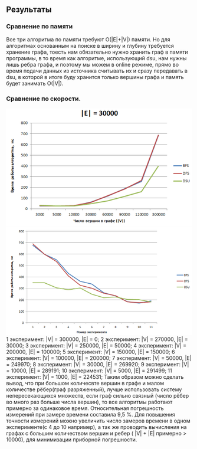 ﻿## Результаты

### Сравнение по памяти
Все три алгоритма по памяти требуют O(|E|+|V|) памяти. Но для алгоритмах основанным на поиске в ширину и глубину требуется хранение графа, тоесть нам обязательно нужно хранить граф в памяти программы, в то время как алгоритме, использующий dsu, нам нужны лишь ребра графа, и поэтому мы можем в online режиме, прямо во время подачи данных из источника считывать их и сразу передавать в dsu, в которой в итоге буду хранится только вершины графа и память будет занимать O(|V|).
### Сравнение по скорости.
![График зависимости работы алгоритмов от числа вершин при фиксированном количестве рёбер.](./img/st.png)
![Превосходство DSU в сильноразреженных графов](./img/st2.png)
1 эксперимент:  |V| = 300000, |E| = 0;
2 эксперимент:  |V| = 270000, |E| = 30000;
3 эксперимент:  |V| = 250000, |E| = 50000;
4 эксперимент:  |V| = 200000, |E| = 100000;
5 эксперимент:  |V| = 150000, |E| = 150000;
6 эксперимент:  |V| = 100000, |E| = 200000;
7 эксперимент:  |V| = 50000,  |E| = 249970;
8 эксперимент:  |V| = 30000,  |E| = 269920;
9 эксперимент:  |V| = 10000,  |E| = 289191;
10 эксперимент: |V| = 5000,   |E| = 291499;
11 эксперимент: |V| = 1000,   |E| = 224531;
Таким образом можно сделать вывод, что при большом количесвте вершин в графе и малом количестве рёбер(граф разряженный), лучше использовать систему непересекающихся множеств, если граф сильно связный (число рёбер во много раз больше числа вершин), то все алгоритмы работают примерно за одинаковое время.
Относительная погрешность измерений при замере времени составила 9,5 %.
Для повышения точности измерений можно увеличить число замеров времени в одном эксперименте(с 4 до 10 например), а так же проводить вычисления на графах с большим количеством вершин и ребер ( |V| + |E| примерно  > 10000), для минимизации приборной погрешности.
